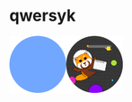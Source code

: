 # qwersyk
<img src="./social.svg" width="20%" style="float: left;"/>
<img src="./status.svg" width="20%" style="float: left;"/>
